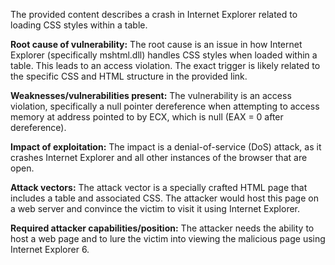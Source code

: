 The provided content describes a crash in Internet Explorer related to loading CSS styles within a table.

**Root cause of vulnerability:** The root cause is an issue in how Internet Explorer (specifically mshtml.dll) handles CSS styles when loaded within a table. This leads to an access violation. The exact trigger is likely related to the specific CSS and HTML structure in the provided link.

**Weaknesses/vulnerabilities present:** The vulnerability is an access violation, specifically a null pointer dereference when attempting to access memory at address pointed to by ECX, which is null (EAX = 0 after dereference).

**Impact of exploitation:** The impact is a denial-of-service (DoS) attack, as it crashes Internet Explorer and all other instances of the browser that are open.

**Attack vectors:** The attack vector is a specially crafted HTML page that includes a table and associated CSS. The attacker would host this page on a web server and convince the victim to visit it using Internet Explorer.

**Required attacker capabilities/position:** The attacker needs the ability to host a web page and to lure the victim into viewing the malicious page using Internet Explorer 6.